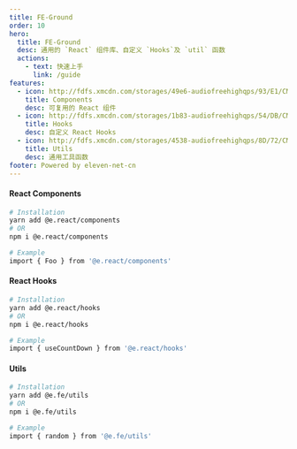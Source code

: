 ```yaml
---
title: FE-Ground
order: 10
hero:
  title: FE-Ground
  desc: 通用的 `React` 组件库、自定义 `Hooks`及 `util` 函数
  actions:
    - text: 快速上手
      link: /guide
features:
  - icon: http://fdfs.xmcdn.com/storages/49e6-audiofreehighqps/93/E1/CMCoOSUEBjodAAA_LgCJkgPB.png
    title: Components
    desc: 可复用的 React 组件
  - icon: http://fdfs.xmcdn.com/storages/1b83-audiofreehighqps/54/DB/CMCoOSMEBjreAAANEgCJklNS.png
    title: Hooks
    desc: 自定义 React Hooks
  - icon: http://fdfs.xmcdn.com/storages/4538-audiofreehighqps/8D/72/CMCoOSAEBjotAAA53ACJkgpR.png
    title: Utils
    desc: 通用工具函数
footer: Powered by eleven-net-cn
---
```


#### React Components

```bash
# Installation
yarn add @e.react/components
# OR
npm i @e.react/components

# Example
import { Foo } from '@e.react/components'
```

#### React Hooks

```bash
# Installation
yarn add @e.react/hooks
# OR
npm i @e.react/hooks

# Example
import { useCountDown } from '@e.react/hooks'
```

#### Utils

```bash
# Installation
yarn add @e.fe/utils
# OR
npm i @e.fe/utils

# Example
import { random } from '@e.fe/utils'
```
